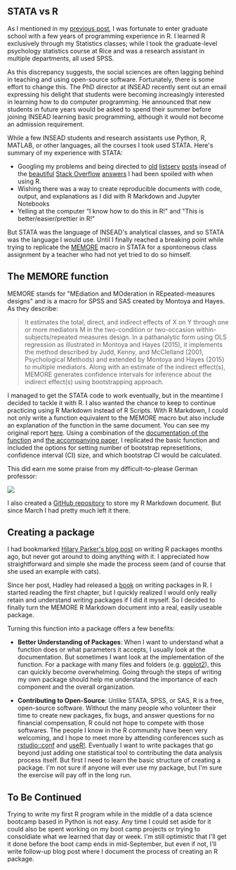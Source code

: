 ## STATA vs R 

As I mentioned in my [previous post](https://robinsones.github.io/Introduction/), I was fortunate to enter graduate school with a few years of programming experience in R. I learned R exclusively through my Statistics classes; while I took the graduate-level psychology statistics course at Rice and was a research assistant in multiple departments, all used SPSS.  

As this discrepancy suggests, the social sciences are often lagging behind in teaching and using open-source software. Fortunately, there is some effort to change this. The PhD director at INSEAD recently sent out an email expressing his delight that students were becoming increasingly interested in learning how to do computer programming. He announced that new students in future years would be asked to spend their summer before joining INSEAD learning basic programming, although it would not become an admission requirement.

While a few INSEAD students and research assistants use Python, R, MATLAB, or other languages, all the courses I took used STATA. Here's summary of my experience with STATA:

* Googling my problems and being directed to [old](http://www.stata.com/statalist/archive/2010-04/msg01673.html) [listserv](http://www.stata.com/statalist/archive/2009-04/msg00976.html) [posts](http://www.stata.com/statalist/archive/2007-09/msg00099.html) insead of the [beautiful](http://stackoverflow.com/questions/20987295/rename-multiple-columns-by-names) [Stack Overflow](http://stackoverflow.com/questions/12357592/efficient-multiplication-of-columns-in-a-data-frame) [answers](http://stackoverflow.com/questions/4203442/for-loop-vs-while-loop-in-r) I had been spoiled with when using R.   
* Wishing there was a way to create reproducible documents with code, output, and explanations as I did with R Markdown and Jupyter Notebooks  
* Yelling at the computer “I know how to do this in R!" and "This is better/easier/prettier in R!"  

But STATA was the language of INSEAD's analytical classes, and so STATA was the language I would use. Until I finally reached a breaking point while trying to replicate the [MEMORE](http://afhayes.com/spss-sas-and-mplus-macros-and-code.html) macro in STATA for a spontoneous class assignment by a teacher who had not yet tried to do so himself.

## The MEMORE function
MEMORE stands for "MEdiation and MOderation in REpeated-measures designs" and is a macro for SPSS and SAS created by Montoya and Hayes. As they describe: 

> It estimates the total, direct, and indirect effects of X on Y through one or more mediators
M in the two-condition or two-occasion within-subjects/repeated measures design. In a pathanalytic
form using OLS regression as illustrated in Montoya and Hayes (2015), it implements the
method described by Judd, Kenny, and McClelland (2001, Psychological Methods) and extended
by Montoya and Hayes (2015) to multiple mediators. Along with an estimate of the indirect
effect(s), MEMORE generates confidence intervals for inference about the indirect effect(s) using
bootstrapping approach.

I managed to get the STATA code to work eventually, but in the meantime I decided to tackle it with R. I also wanted the chance to keep to continue practicing using R Markdown instead of R Scripts. With R Markdown, I could not only write a function equivalent to the MEMORE macro but also include an explanation of the function in the same document. You can see my original report [here](http://robinsones.github.io/files/MEMORE.pdf). Using a combination of the [documentation of the function](http://afhayes.com/public/memore.pdf) and [the accompanying paper](http://psycnet.apa.org/psycinfo/2016-32270-001/), I replicated the basic function and included the options for setting number of bootstrap represetitions, confidence interval (CI) size, and which bootstrap CI would be calculated. 

This did earn me some praise from my difficult-to-please German professor:

![](http://robinsones.github.io/images/Excellent_Feedback.png)

I also created a [GitHub repository](https://github.com/robinsones/R-MEMORE) to store my R Markdown document. But since March I had pretty much left it there. 

## Creating a package

I had bookmarked [Hilary Parker's blog post](https://hilaryparker.com/2014/04/29/writing-an-r-package-from-scratch/) on writing R packages months ago, but never got around to doing anything with it. I appreciated how straightforward and simple she made the process seem (and of course that she used an example with cats). 

Since her post, Hadley had released a [book](http://r-pkgs.had.co.nz) on writing packages in R. I started reading the first chapter, but I quickly realized I would only really retain and understand writing packages if I did it myself. So I decided to finally turn the MEMORE R Markdown document into a real, easily useable package. 

Turning this function into a package offers a few benefits:

* **Better Understanding of Packages**: When I want to understand what a function does or what parameters it accepts, I usually look at the documentation. But sometimes I want look at the implementation of the function. For a package with many files and folders (e.g. [ggplot2](https://github.com/hadley/ggplot2)), this can quickly become overwhelming. Going through the steps of writing my own package should help me understand the importance of each component and the overall organization. 

* **Contributing to Open-Source**: Unlike STATA, SPSS, or SAS, R is a free, open-source software. Without the many people who volunteer their time to create new packages, fix bugs, and answer questions for no financial compensation, R could not hope to compete with those softwares. The people I know in the R community have been very welcoming, and I hope to meet more by attending conferences such as [rstudio::conf](https://www.rstudio.com/conference/) and [useR!](http://user2016.org). Eventually I want to write packages that go beyond just adding one statistical tool to contributing the data analysis process itself. But first I need to learn the basic structure of creating a package. I'm not sure if anyone will ever use my package, but I'm sure the exercise will pay off in the long run.

## To Be Continued

Trying to write my first R program while in the middle of a data science bootcamp based in Python is not easy. Any time I could set aside for it could also be spent working on my boot camp projects or trying to consoldiate what we learned that day or week. I'm still optimistic that I'll get it done before the boot camp ends in mid-September, but even if not, I'll write follow-up blog post where I document the process of creating an R package. 
 
